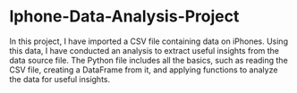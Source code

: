 # Iphone-Data-Analysis-Project

In this project, I have imported a CSV file containing data on iPhones. 
Using this data, I have conducted an analysis to extract useful insights from the data source file.
The Python file includes all the basics, such as reading the CSV file, creating a DataFrame from it, and applying functions to analyze the data for useful insights.
